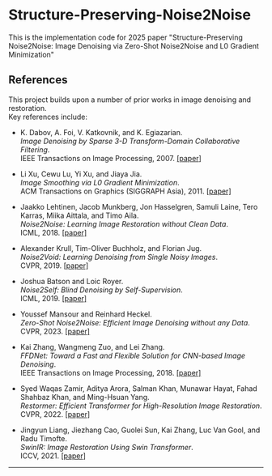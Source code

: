 # Structure-Preserving-Noise2Noise
This is the implementation code for 2025 paper "Structure-Preserving Noise2Noise: Image Denoising via Zero-Shot Noise2Noise and L0 Gradient Minimization"

##  References

This project builds upon a number of prior works in image denoising and restoration.  
Key references include:

- K. Dabov, A. Foi, V. Katkovnik, and K. Egiazarian.  
  *Image Denoising by Sparse 3-D Transform-Domain Collaborative Filtering*.  
  IEEE Transactions on Image Processing, 2007.  [[paper]](https://doi.org/10.1109/TIP.2007.901238)

- Li Xu, Cewu Lu, Yi Xu, and Jiaya Jia.  
  *Image Smoothing via L0 Gradient Minimization*.  
  ACM Transactions on Graphics (SIGGRAPH Asia), 2011.  [[paper]](https://doi.org/10.1145/2070781.2024208)

- Jaakko Lehtinen, Jacob Munkberg, Jon Hasselgren, Samuli Laine, Tero Karras, Miika Aittala, and Timo Aila.  
  *Noise2Noise: Learning Image Restoration without Clean Data*.  
  ICML, 2018.  [[paper]](https://arxiv.org/abs/1803.04189)

- Alexander Krull, Tim-Oliver Buchholz, and Florian Jug.  
  *Noise2Void: Learning Denoising from Single Noisy Images*.  
  CVPR, 2019.  [[paper]](https://doi.org/10.1109/CVPR.2019.00223)

- Joshua Batson and Loic Royer.  
  *Noise2Self: Blind Denoising by Self-Supervision*.  
  ICML, 2019.  [[paper]](https://arxiv.org/abs/1901.11365)

- Youssef Mansour and Reinhard Heckel.  
  *Zero-Shot Noise2Noise: Efficient Image Denoising without any Data*.  
  CVPR, 2023.  [[paper]](https://arxiv.org/abs/2303.11253)

- Kai Zhang, Wangmeng Zuo, and Lei Zhang.  
  *FFDNet: Toward a Fast and Flexible Solution for CNN-based Image Denoising*.  
  IEEE Transactions on Image Processing, 2018.  [[paper]](https://doi.org/10.1109/TIP.2018.2839891)

- Syed Waqas Zamir, Aditya Arora, Salman Khan, Munawar Hayat, Fahad Shahbaz Khan, and Ming-Hsuan Yang.  
  *Restormer: Efficient Transformer for High-Resolution Image Restoration*.  
  CVPR, 2022.  [[paper]](https://arxiv.org/abs/2111.09881)

- Jingyun Liang, Jiezhang Cao, Guolei Sun, Kai Zhang, Luc Van Gool, and Radu Timofte.  
  *SwinIR: Image Restoration Using Swin Transformer*.  
  ICCV, 2021.  [[paper]](https://doi.org/10.1109/ICCV48922.2021.00188)

---



